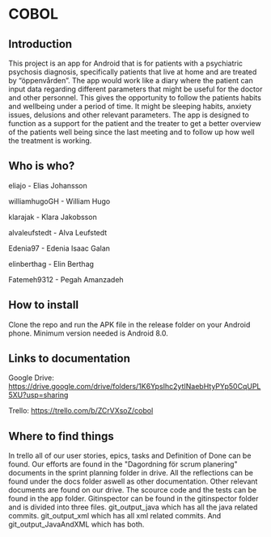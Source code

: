 # COBOL
## Introduction
This project is an app for Android that is for patients with a psychiatric psychosis diagnosis, specifically patients that live at home and are treated by “öppenvården”. The app would work like a diary where the patient can input data regarding different parameters that might be useful for the doctor and other personnel. This gives the opportunity to follow the patients habits and wellbeing under a period of  time. It might be sleeping habits, anxiety issues, delusions and other relevant parameters. The app is designed to function as a support for the patient and the treater to get a better overview of the patients well being since the last meeting and to follow up how well the treatment is working. 
## Who is who?

eliajo - Elias Johansson  

williamhugoGH - William Hugo

klarajak - Klara Jakobsson

alvaleufstedt - Alva Leufstedt

Edenia97 - Edenia Isaac Galan

elinberthag - Elin Berthag

Fatemeh9312 - Pegah Amanzadeh

## How to install
Clone the repo and run the APK file in the release folder on your Android phone. Minimum version needed is Android 8.0.

## Links to documentation
Google Drive: https://drive.google.com/drive/folders/1K6YpsIhc2ytINaebHtyPYp50CqUPL5XU?usp=sharing

Trello: https://trello.com/b/ZCrVXsoZ/cobol

## Where to find things
In trello all of our user stories, epics, tasks and Definition of Done can be found. Our efforts are found in the "Dagordning för scrum planering" documents in the sprint planning folder in drive. All the reflections can be found under the docs folder aswell as other documentation. Other relevant documents are found on our drive. The scource code and the tests can be found in the app folder. Gitinspector can be found in the gitinspector folder and is divided into three files. git_output_java which has all the java related commits. git_output_xml which has all xml related commits. And git_output_JavaAndXML which has both.
